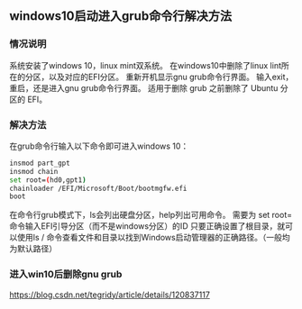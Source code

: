 

## windows10启动进入grub命令行解决方法

### 情况说明
系统安装了windows 10，linux mint双系统。
在windows10中删除了linux lint所在的分区，以及对应的EFI分区。
重新开机显示gnu grub命令行界面。
输入exit，重启，还是进入gnu grub命令行界面。
适用于删除 grub 之前删除了 Ubuntu 分区的 EFI。

### 解决方法
在grub命令行输入以下命令即可进入windows 10：

```sh
insmod part_gpt
insmod chain
set root=(hd0,gpt1)
chainloader /EFI/Microsoft/Boot/bootmgfw.efi
boot
```
在命令行grub模式下，ls会列出硬盘分区，help列出可用命令。
需要为 set root= 命令输入EFI引导分区（而不是windows分区）的ID
只要正确设置了根目录，就可以使用ls / 命令查看文件和目录以找到Windows启动管理器的正确路径。（一般均为默认路径）

### 进入win10后删除gnu grub

<https://blog.csdn.net/tegridy/article/details/120837117>


